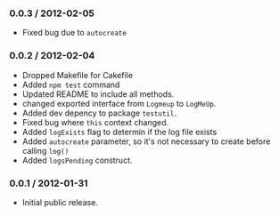 ### 0.0.3 / 2012-02-05
* Fixed bug due to `autocreate`

### 0.0.2 / 2012-02-04
* Dropped Makefile for Cakefile
* Added `npm test` command
* Updated README to include all methods.
* changed exported interface from `Logmeup` to `LogMeUp`.
* Added dev depency to package `testutil`.
* Fixed bug where `this` context changed. 
* Added `logExists` flag to determin if the log file exists
* Added `autocreate` parameter, so it's not necessary to create before calling `log()`
* Added `logsPending` construct.

### 0.0.1 / 2012-01-31
* Initial public release.
